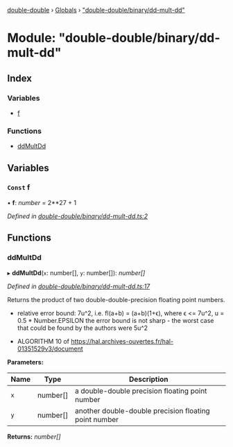 [double-double](../README.md) › [Globals](../globals.md) › ["double-double/binary/dd-mult-dd"](_double_double_binary_dd_mult_dd_.md)

# Module: "double-double/binary/dd-mult-dd"

## Index

### Variables

* [f](_double_double_binary_dd_mult_dd_.md#const-f)

### Functions

* [ddMultDd](_double_double_binary_dd_mult_dd_.md#ddmultdd)

## Variables

### `Const` f

• **f**: *number* = 2**27 + 1

*Defined in [double-double/binary/dd-mult-dd.ts:2](https://github.com/FlorisSteenkamp/double-double/blob/bf93768/src/double-double/binary/dd-mult-dd.ts#L2)*

## Functions

###  ddMultDd

▸ **ddMultDd**(`x`: number[], `y`: number[]): *number[]*

*Defined in [double-double/binary/dd-mult-dd.ts:17](https://github.com/FlorisSteenkamp/double-double/blob/bf93768/src/double-double/binary/dd-mult-dd.ts#L17)*

Returns the product of two double-double-precision floating point numbers.

* relative error bound: 7u^2, i.e. fl(a+b) = (a+b)(1+ϵ),
where ϵ <= 7u^2, u = 0.5 * Number.EPSILON
the error bound is not sharp - the worst case that could be found by the
authors were 5u^2

* ALGORITHM 10 of https://hal.archives-ouvertes.fr/hal-01351529v3/document

**Parameters:**

Name | Type | Description |
------ | ------ | ------ |
`x` | number[] | a double-double precision floating point number |
`y` | number[] | another double-double precision floating point number  |

**Returns:** *number[]*

